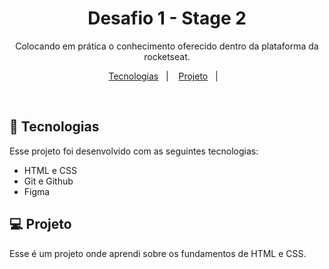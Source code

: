 <h1 align="center"> Desafio 1 - Stage 2 </h1>

<p align="center">
Colocando em prática o conhecimento oferecido dentro da plataforma da rocketseat.
</p>

<p align="center">
  <a href="#-tecnologias">Tecnologias</a>&nbsp;&nbsp;&nbsp;|&nbsp;&nbsp;&nbsp;
  <a href="#-projeto">Projeto</a>&nbsp;&nbsp;&nbsp;|&nbsp;&nbsp;&nbsp;
</p>

<br>


## 🚀 Tecnologias

Esse projeto foi desenvolvido com as seguintes tecnologias:

- HTML e CSS
- Git e Github
- Figma

## 💻 Projeto

Esse é um projeto onde aprendi sobre os fundamentos de HTML e CSS.



